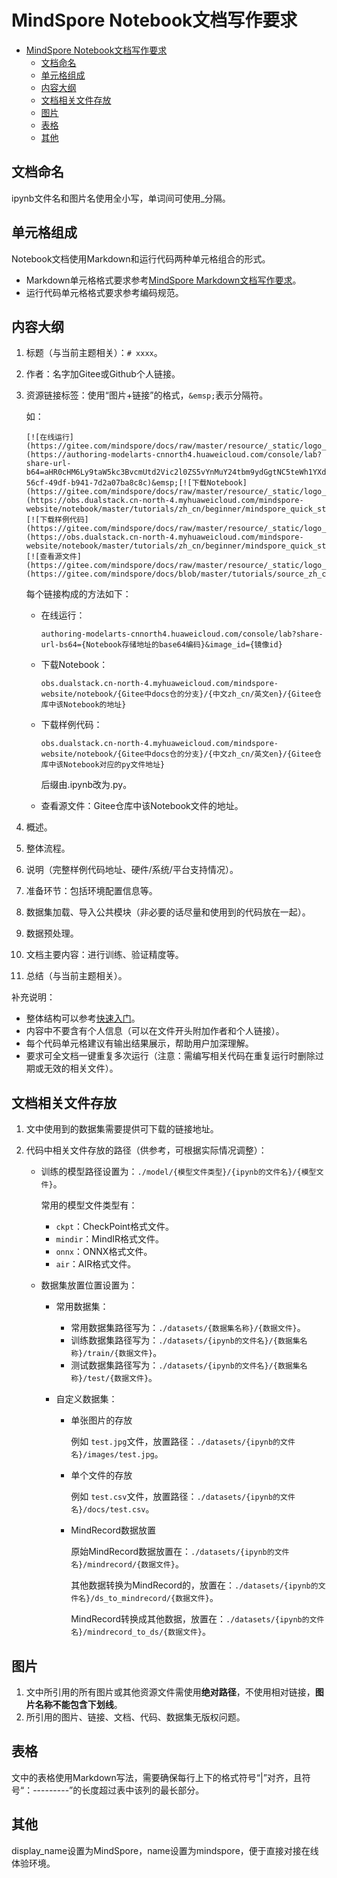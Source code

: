 # MindSpore Notebook文档写作要求

<!-- TOC -->

- [MindSpore Notebook文档写作要求](#mindspore-notebook文档写作要求)
    - [文档命名](#文档命名)
    - [单元格组成](#单元格组成)
    - [内容大纲](#内容大纲)
    - [文档相关文件存放](#文档相关文件存放)
    - [图片](#图片)
    - [表格](#表格)
    - [其他](#其他)

<!-- /TOC -->

## 文档命名

ipynb文件名和图片名使用全小写，单词间可使用_分隔。

## 单元格组成

Notebook文档使用Markdown和运行代码两种单元格组合的形式。

- Markdown单元格格式要求参考[MindSpore Markdown文档写作要求](./docs_markdown_guidelines.md)。
- 运行代码单元格格式要求参考编码规范。

## 内容大纲

1. 标题（与当前主题相关）：`# xxxx`。
2. 作者：名字加Gitee或Github个人链接。
3. 资源链接标签：使用“图片+链接”的格式，`&emsp;`表示分隔符。

    如：

    ```text
    [![在线运行](https://gitee.com/mindspore/docs/raw/master/resource/_static/logo_modelarts.png)](https://authoring-modelarts-cnnorth4.huaweicloud.com/console/lab?share-url-b64=aHR0cHM6Ly9taW5kc3BvcmUtd2Vic2l0ZS5vYnMuY24tbm9ydGgtNC5teWh1YXdlaWNsb3VkLmNvbS9ub3RlYm9vay9tb2RlbGFydHMvbWluZHNwb3JlX3F1aWNrX3N0YXJ0LmlweW5i&imageid=65f636a0-56cf-49df-b941-7d2a07ba8c8c)&emsp;[![下载Notebook](https://gitee.com/mindspore/docs/raw/master/resource/_static/logo_notebook.png)](https://obs.dualstack.cn-north-4.myhuaweicloud.com/mindspore-website/notebook/master/tutorials/zh_cn/beginner/mindspore_quick_start.ipynb)&emsp;[![下载样例代码](https://gitee.com/mindspore/docs/raw/master/resource/_static/logo_download_code.png)](https://obs.dualstack.cn-north-4.myhuaweicloud.com/mindspore-website/notebook/master/tutorials/zh_cn/beginner/mindspore_quick_start.py)&emsp;[![查看源文件](https://gitee.com/mindspore/docs/raw/master/resource/_static/logo_source.png)](https://gitee.com/mindspore/docs/blob/master/tutorials/source_zh_cn/beginner/quick_start.ipynb)
    ```

    每个链接构成的方法如下：

    - 在线运行：

        ```text
        authoring-modelarts-cnnorth4.huaweicloud.com/console/lab?share-url-bs64={Notebook存储地址的base64编码}&image_id={镜像id}
        ```

    - 下载Notebook：

        ```text
        obs.dualstack.cn-north-4.myhuaweicloud.com/mindspore-website/notebook/{Gitee中docs仓的分支}/{中文zh_cn/英文en}/{Gitee仓库中该Notebook的地址}
        ```

    - 下载样例代码：

        ```text
        obs.dualstack.cn-north-4.myhuaweicloud.com/mindspore-website/notebook/{Gitee中docs仓的分支}/{中文zh_cn/英文en}/{Gitee仓库中该Notebook对应的py文件地址}
        ```

        后缀由.ipynb改为.py。

    - 查看源文件：Gitee仓库中该Notebook文件的地址。

4. 概述。
5. 整体流程。
6. 说明（完整样例代码地址、硬件/系统/平台支持情况）。
7. 准备环节：包括环境配置信息等。
8. 数据集加载、导入公共模块（非必要的话尽量和使用到的代码放在一起）。
9. 数据预处理。
10. 文档主要内容：进行训练、验证精度等。
11. 总结（与当前主题相关）。

补充说明：

- 整体结构可以参考[快速入门](https://gitee.com/mindspore/docs/blob/master/tutorials/source_zh_cn/beginner/quick_start.ipynb)。
- 内容中不要含有个人信息（可以在文件开头附加作者和个人链接）。
- 每个代码单元格建议有输出结果展示，帮助用户加深理解。
- 要求可全文档一键重复多次运行（注意：需编写相关代码在重复运行时删除过期或无效的相关文件）。

## 文档相关文件存放

1. 文中使用到的数据集需要提供可下载的链接地址。

2. 代码中相关文件存放的路径（供参考，可根据实际情况调整）：

    - 训练的模型路径设置为：`./model/{模型文件类型}/{ipynb的文件名}/{模型文件}`。

        常用的模型文件类型有：

        - `ckpt`：CheckPoint格式文件。
        - `mindir`：MindIR格式文件。
        - `onnx`：ONNX格式文件。
        - `air`：AIR格式文件。
    - 数据集放置位置设置为：

        - 常用数据集：

            - 常用数据集路径写为：`./datasets/{数据集名称}/{数据文件}`。
            - 训练数据集路径写为：`./datasets/{ipynb的文件名}/{数据集名称}/train/{数据文件}`。
            - 测试数据集路径写为：`./datasets/{ipynb的文件名}/{数据集名称}/test/{数据文件}`。
        - 自定义数据集：

            - 单张图片的存放

                例如 `test.jpg`文件，放置路径：`./datasets/{ipynb的文件名}/images/test.jpg`。
            - 单个文件的存放

                例如 `test.csv`文件，放置路径：`./datasets/{ipynb的文件名}/docs/test.csv`。
            - MindRecord数据放置

                原始MindRecord数据放置在：`./datasets/{ipynb的文件名}/mindrecord/{数据文件}`。

                其他数据转换为MindRecord的，放置在：`./datasets/{ipynb的文件名}/ds_to_mindrecord/{数据文件}`。

                MindRecord转换成其他数据，放置在：`./datasets/{ipynb的文件名}/mindrecord_to_ds/{数据文件}`。

## 图片

1. 文中所引用的所有图片或其他资源文件需使用**绝对路径**，不使用相对链接，**图片名称不能包含下划线**。
2. 所引用的图片、链接、文档、代码、数据集无版权问题。

## 表格

文中的表格使用Markdown写法，需要确保每行上下的格式符号“|”对齐，且符号“：---------”的长度超过表中该列的最长部分。

## 其他

display_name设置为MindSpore，name设置为mindspore，便于直接对接在线体验环境。
